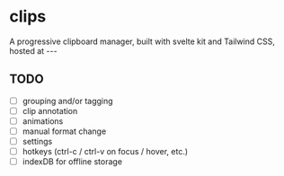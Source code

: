 # clips

A progressive clipboard manager, built with svelte kit and Tailwind CSS, hosted at ---

## TODO

- [ ] grouping and/or tagging
- [ ] clip annotation
- [ ] animations
- [ ] manual format change
- [ ] settings
- [ ] hotkeys (ctrl-c / ctrl-v on focus / hover, etc.)
- [ ] indexDB for offline storage
